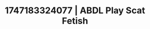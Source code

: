 ---
categories:
- Skin worship
- Romantic kink
- Sensual teasing
- Dirty whispers
- Erotic duality
image: /assets/images/1747183324077.webp
layout: post
seo:
  description: Featured content with premium ABDL Play, Scat Fetish. HD images available.
  keywords: ABDL Play, Scat Fetish
  og_image: /assets/images/1747183324077.webp
  schema_type: VisualArtwork
tags:
- '#1747183324077'
- ABDL Play
- Scat Fetish
title: 1747183324077 | ABDL Play Scat Fetish
---